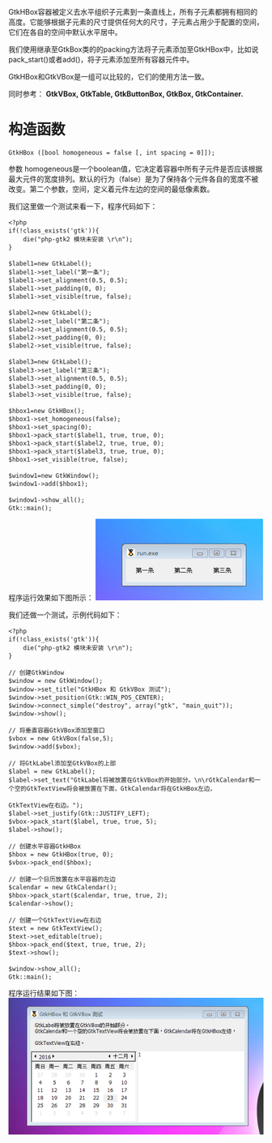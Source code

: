 GtkHBox容器被定义去水平组织子元素到一条直线上，所有子元素都拥有相同的高度。它能够根据子元素的尺寸提供任何大的尺寸，子元素占用少于配置的空间，它们在各自的空间中默认水平居中。

我们使用继承至GtkBox类的的packing方法将子元素添加至GtkHBox中，比如说pack_start()或者add()，将子元素添加至所有容器元件中。

GtkHBox和GtkVBox是一组可以比较的，它们的使用方法一致。

同时参考： **GtkVBox, GtkTable, GtkButtonBox, GtkBox, GtkContainer.**

# 构造函数
~~~
GtkHBox ([bool homogeneous = false [, int spacing = 0]]);  
~~~

参数 homogeneous是一个boolean值，它决定着容器中所有子元件是否应该根据最大元件的宽度排列。默认的行为（false）是为了保持各个元件各自的宽度不被改变。第二个参数，空间，定义着元件左边的空间的最低像素数。

我们这里做一个测试来看一下，程序代码如下：
~~~
<?php       
if(!class_exists('gtk')){       
 	die("php-gtk2 模块未安装 \r\n");    
}   
  
$label1=new GtkLabel();   
$label1->set_label("第一条");   
$label1->set_alignment(0.5, 0.5);   
$label1->set_padding(0, 0);   
$label1->set_visible(true, false);   
  
$label2=new GtkLabel();   
$label2->set_label("第二条");   
$label2->set_alignment(0.5, 0.5);   
$label2->set_padding(0, 0);   
$label2->set_visible(true, false);   
  
$label3=new GtkLabel();   
$label3->set_label("第三条");   
$label3->set_alignment(0.5, 0.5);   
$label3->set_padding(0, 0);   
$label3->set_visible(true, false);   
  
$hbox1=new GtkHBox();   
$hbox1->set_homogeneous(false);   
$hbox1->set_spacing(0);   
$hbox1->pack_start($label1, true, true, 0);   
$hbox1->pack_start($label2, true, true, 0);   
$hbox1->pack_start($label3, true, true, 0);   
$hbox1->set_visible(true, false);   
  
$window1=new GtkWindow();           
$window1->add($hbox1);   
  
$window1->show_all();   
Gtk::main();   
~~~

程序运行效果如下图所示：
![](image/screenshot_1482296066683.png)

我们还做一个测试，示例代码如下：
~~~
<?php       
if(!class_exists('gtk')){       
 	die("php-gtk2 模块未安装 \r\n");        
}   
  
// 创建GtkWindow   
$window = new GtkWindow();   
$window->set_title("GtkHBox 和 GtkVBox 测试");   
$window->set_position(Gtk::WIN_POS_CENTER);   
$window->connect_simple("destroy", array("gtk", "main_quit"));   
$window->show();   
  
// 将垂直容器GtkVBox添加至窗口   
$vbox = new GtkVBox(false,5);   
$window->add($vbox);   
  
// 将GtkLabel添加至GtkVBox的上部   
$label = new GtkLabel();   
$label->set_text("GtkLabel将被放置在GtkVBox的开始部分。\n\rGtkCalendar和一个空的GtkTextView将会被放置在下面，GtkCalendar将在GtkHBox左边，  
 
GtkTextView在右边。");   
$label->set_justify(Gtk::JUSTIFY_LEFT);   
$vbox->pack_start($label, true, true, 5);   
$label->show();   
  
// 创建水平容器GtkHBox   
$hbox = new GtkHBox(true, 0);   
$vbox->pack_end($hbox);   
  
// 创建一个日历放置在水平容器的左边   
$calendar = new GtkCalendar();   
$hbox->pack_start($calendar, true, true, 2);   
$calendar->show();   
  
// 创建一个GtkTextView在右边   
$text = new GtkTextView();   
$text->set_editable(true);   
$hbox->pack_end($text, true, true, 2);   
$text->show();   
  
$window->show_all();   
Gtk::main();   
~~~

程序运行结果如下图：
![](image/screenshot_1482296174208.png)